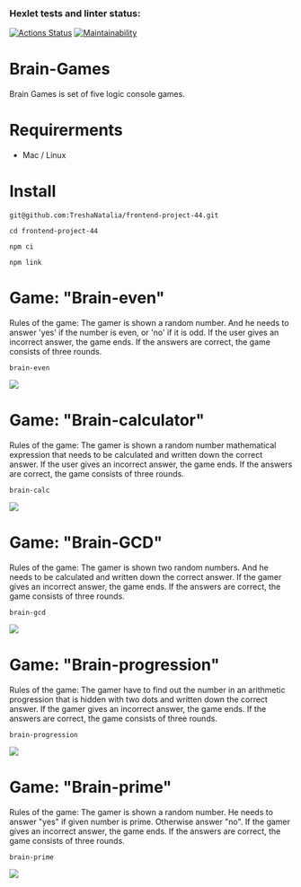 ### Hexlet tests and linter status:
[![Actions Status](https://github.com/TreshaNatalia/frontend-project-44/workflows/hexlet-check/badge.svg)](https://github.com/TreshaNatalia/frontend-project-44/actions)
[![Maintainability](https://api.codeclimate.com/v1/badges/699655474f7d400f8dc9/maintainability)](https://codeclimate.com/github/TreshaNatalia/frontend-project-44/maintainability)
# Brain-Games
 Brain Games is set of five logic console games.
 # Requirerments
 - Mac / Linux
 # Install
 ```
 git@github.com:TreshaNatalia/frontend-project-44.git

 cd frontend-project-44

 npm ci

 npm link

 ```

 # Game:  "Brain-even" 
 Rules of the game: The gamer is shown a random number. And he needs to answer 'yes' if the number is even, or 'no' if it is odd. If the user gives an incorrect answer, the game ends. If the answers are correct, the game consists of three rounds.

```
brain-even

```
<a href="https://asciinema.org/a/wK9nHFWV4rBs1kjltJqKmdsVM" target="_blank"><img src="https://asciinema.org/a/wK9nHFWV4rBs1kjltJqKmdsVM.svg" /></a>

# Game: "Brain-calculator"
Rules of the game:  The gamer is shown a random number mathematical expression that needs to be calculated and written down the correct answer. If the user gives an incorrect answer, the game ends. If the answers are correct, the game consists of three rounds.

```
brain-calc

```
<a href="https://asciinema.org/a/Ytx5d1QmcSkJSO8H2z4QnpGeT" target="_blank"><img src="https://asciinema.org/a/Ytx5d1QmcSkJSO8H2z4QnpGeT.svg" /></a>

# Game: "Brain-GCD"
Rules of the game:  The gamer is shown two random numbers. And he needs to be calculated and written down the correct answer. If the gamer gives an incorrect answer, the game ends. If the answers are correct, the game consists of three rounds.

```
brain-gcd

```
<a href="https://asciinema.org/a/0WbUBg1KdRu99zfmNyRm9rGmO" target="_blank"><img src="https://asciinema.org/a/0WbUBg1KdRu99zfmNyRm9rGmO.svg" /></a>

# Game: "Brain-progression"
Rules of the game: The gamer have to find out the number in an arithmetic progression that is hidden with two dots and written down the correct answer. If the gamer gives an incorrect answer, the game ends. If the answers are correct, the game consists of three rounds.

```
brain-progression

```

<a href="https://asciinema.org/a/6E6c2VKzijeh8SElFhj0oe98z" target="_blank"><img src="https://asciinema.org/a/6E6c2VKzijeh8SElFhj0oe98z.svg" /></a>

# Game: "Brain-prime"
Rules of the game: The gamer is shown a random number. He needs to answer "yes" if given number is prime. Otherwise answer "no". If the gamer gives an incorrect answer, the game ends. If the answers are correct, the game consists of three rounds.

```
brain-prime

```

<a href="https://asciinema.org/a/0NAz4Bh3MwZaQrcQaYDKqN6Au" target="_blank"><img src="https://asciinema.org/a/0NAz4Bh3MwZaQrcQaYDKqN6Au.svg" /></a>
